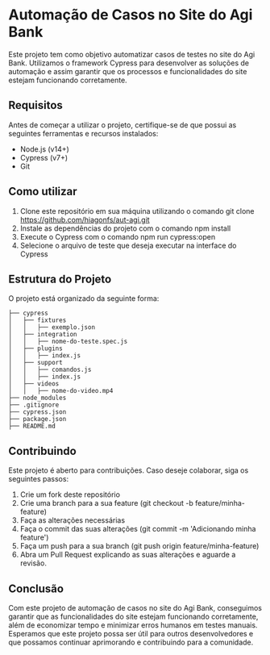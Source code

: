 # Automação de Casos no Site do Agi Bank
Este projeto tem como objetivo automatizar casos de testes no site do Agi Bank. Utilizamos o framework Cypress para desenvolver as soluções de automação e assim garantir que os processos e funcionalidades do site estejam funcionando corretamente.

## Requisitos
Antes de começar a utilizar o projeto, certifique-se de que possui as seguintes ferramentas e recursos instalados:

- Node.js (v14+)
- Cypress (v7+)
- Git

## Como utilizar
1. Clone este repositório em sua máquina utilizando o comando git clone https://github.com/hiagonfs/aut-agi.git
2. Instale as dependências do projeto com o comando npm install
3. Execute o Cypress com o comando npm run cypress:open
4. Selecione o arquivo de teste que deseja executar na interface do Cypress

## Estrutura do Projeto

O projeto está organizado da seguinte forma:
```
├── cypress
│   ├── fixtures
│   │   ├── exemplo.json
│   ├── integration
│   │   ├── nome-do-teste.spec.js
│   ├── plugins
│   │   ├── index.js
│   ├── support
│   │   ├── comandos.js
│   │   ├── index.js
│   ├── videos
│   │   ├── nome-do-video.mp4
├── node_modules
├── .gitignore
├── cypress.json
├── package.json
├── README.md
```
## Contribuindo
Este projeto é aberto para contribuições. Caso deseje colaborar, siga os seguintes passos:

1. Crie um fork deste repositório
2. Crie uma branch para a sua feature (git checkout -b feature/minha-feature)
3. Faça as alterações necessárias
4. Faça o commit das suas alterações (git commit -m 'Adicionando minha feature')
5. Faça um push para a sua branch (git push origin feature/minha-feature)
6. Abra um Pull Request explicando as suas alterações e aguarde a revisão.

## Conclusão

Com este projeto de automação de casos no site do Agi Bank, conseguimos garantir que as funcionalidades do site estejam funcionando corretamente, além de economizar tempo e minimizar erros humanos em testes manuais. Esperamos que este projeto possa ser útil para outros desenvolvedores e que possamos continuar aprimorando e contribuindo para a comunidade.
